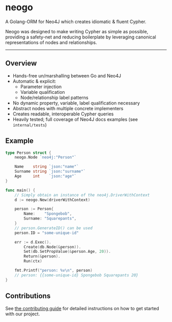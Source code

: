 # neogo
A Golang-ORM for Neo4J which creates idiomatic & fluent Cypher.

Neogo was designed to make writing Cypher as simple as possible, providing a
safety-net and reducing boilerplate by leveraging canonical representations of
nodes and relationships. 

---

## Overview

- Hands-free un/marshalling between Go and Neo4J
- Automatic & explicit:
    - Parameter injection
    - Variable qualification
    - Node/relationship label patterns
- No dynamic property, variable, label qualification necessary
- Abstract nodes with multiple concrete implementers
- Creates readable, interoperable Cypher queries
- Heavily tested; full coverage of Neo4J docs examples (see `internal/tests`)


## Example

```go
type Person struct {
	neogo.Node `neo4j:"Person"`

	Name    string `json:"name"`
	Surname string `json:"surname"`
	Age     int    `json:"age"`
}

func main() {
    // Simply obtain an instance of the neo4j.DriverWithContext
    d := neogo.New(driverWithContext)

    person := Person{
        Name:    "Spongebob",
        Surname: "Squarepants",
    }
    // person.GenerateID() can be used
    person.ID = "some-unique-id"

    err := d.Exec().
        Create(db.Node(&person)).
        Set(db.SetPropValue(&person.Age, 20)).
        Return(&person).
        Run(ctx)

    fmt.Printf("person: %v\n", person)
    // person: {{some-unique-id} Spongebob Squarepants 20}
}
```


## Contributions

See [the contributing guide](CONTRIBUTING.md) for detailed instructions on how to get started with our project.

